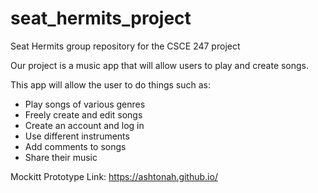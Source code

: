 # seat_hermits_project

Seat Hermits group repository for the CSCE 247 project

Our project is a music app that will allow users to play and create songs.

This app will allow the user to do things such as:
  - Play songs of various genres
  - Freely create and edit songs
  - Create an account and log in
  - Use different instruments
  - Add comments to songs
  - Share their music

Mockitt Prototype Link: https://ashtonah.github.io/
